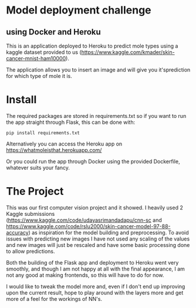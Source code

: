 # Model deployment challenge 
## using Docker and Heroku

This is an application deployed to Heroku to predict mole types using a kaggle dataset provided to us (https://www.kaggle.com/kmader/skin-cancer-mnist-ham10000).

The application allows you to insert an image and will give you it'sprediction for which type of mole it is.

# Install

The required packages are stored in requirements.txt so if you want to run the app straight through Flask, this can be done with:
    
`pip install requirements.txt`
   
Alternatively you can access the Heroku app on https://whatmoleisthat.herokuapp.com/
    
Or you could run the app through Docker using the provided Dockerfile, whatever suits your fancy.

# The Project

This was our first computer vision project and it showed. I heavily used 2 Kaggle submissions (https://www.kaggle.com/code/udayasrimandadapu/cnn-sc and https://www.kaggle.com/code/rslu2000/skin-cancer-model-97-88-accuracy) as inspiration for the model building and preprocessing. To avoid issues with predicting new images I have not used any scaling of the values and new images will just be rescaled and have some basic processing done to allow predictions. 

Both the building of the Flask app and deployment to Heroku went very smoothly, and though I am not happy at all with the final appearance, I am not any good at making frontends, so this will have to do for now.

I would like to tweak the model more and, even if I don't end up improving upon the current result, hope to play around with the layers more and get more of a feel for the workings of NN's.
